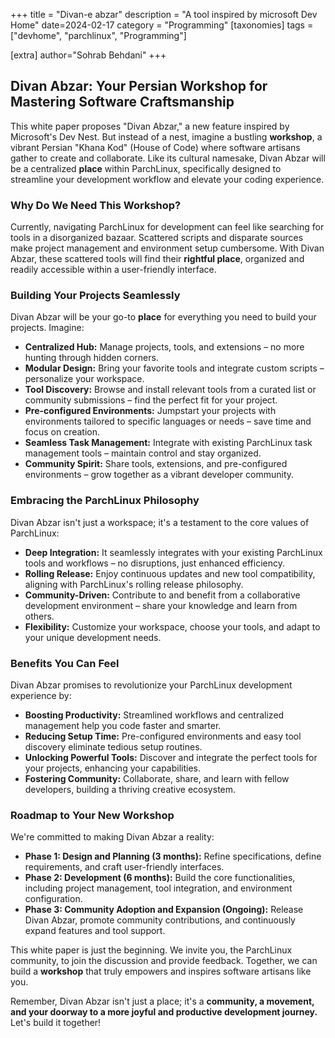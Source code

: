 +++
title = "Divan-e abzar"
description = "A tool inspired by microsoft Dev Home"
date=2024-02-17
category = "Programming"
[taxonomies]
tags = ["devhome", "parchlinux", "Programming"]

[extra]
author="Sohrab Behdani"
+++

## Divan Abzar: Your Persian Workshop for Mastering Software Craftsmanship

This white paper proposes "Divan Abzar," a new feature inspired by Microsoft's Dev Nest. But instead of a nest, imagine a bustling **workshop**, a vibrant Persian "Khana Kod" (House of Code) where software artisans gather to create and collaborate. Like its cultural namesake, Divan Abzar will be a centralized **place** within ParchLinux, specifically designed to streamline your development workflow and elevate your coding experience.

<!-- more -->


### Why Do We Need This Workshop?

Currently, navigating ParchLinux for development can feel like searching for tools in a disorganized bazaar. Scattered scripts and disparate sources make project management and environment setup cumbersome. With Divan Abzar, these scattered tools will find their **rightful place**, organized and readily accessible within a user-friendly interface.

### Building Your Projects Seamlessly

Divan Abzar will be your go-to **place** for everything you need to build your projects. Imagine:

* **Centralized Hub:** Manage projects, tools, and extensions – no more hunting through hidden corners.
* **Modular Design:** Bring your favorite tools and integrate custom scripts – personalize your workspace.
* **Tool Discovery:** Browse and install relevant tools from a curated list or community submissions – find the perfect fit for your project.
* **Pre-configured Environments:** Jumpstart your projects with environments tailored to specific languages or needs – save time and focus on creation.
* **Seamless Task Management:** Integrate with existing ParchLinux task management tools – maintain control and stay organized.
* **Community Spirit:** Share tools, extensions, and pre-configured environments – grow together as a vibrant developer community.

### Embracing the ParchLinux Philosophy

Divan Abzar isn't just a workspace; it's a testament to the core values of ParchLinux:

* **Deep Integration:** It seamlessly integrates with your existing ParchLinux tools and workflows – no disruptions, just enhanced efficiency.
* **Rolling Release:** Enjoy continuous updates and new tool compatibility, aligning with ParchLinux's rolling release philosophy.
* **Community-Driven:** Contribute to and benefit from a collaborative development environment – share your knowledge and learn from others.
* **Flexibility:** Customize your workspace, choose your tools, and adapt to your unique development needs.

### Benefits You Can Feel

Divan Abzar promises to revolutionize your ParchLinux development experience by:

* **Boosting Productivity:** Streamlined workflows and centralized management help you code faster and smarter.
* **Reducing Setup Time:** Pre-configured environments and easy tool discovery eliminate tedious setup routines.
* **Unlocking Powerful Tools:** Discover and integrate the perfect tools for your projects, enhancing your capabilities.
* **Fostering Community:** Collaborate, share, and learn with fellow developers, building a thriving creative ecosystem.

### Roadmap to Your New Workshop

We're committed to making Divan Abzar a reality:

* **Phase 1: Design and Planning (3 months):** Refine specifications, define requirements, and craft user-friendly interfaces.
* **Phase 2: Development (6 months):** Build the core functionalities, including project management, tool integration, and environment configuration.
* **Phase 3: Community Adoption and Expansion (Ongoing):** Release Divan Abzar, promote community contributions, and continuously expand features and tool support.

This white paper is just the beginning. We invite you, the ParchLinux community, to join the discussion and provide feedback. Together, we can build a **workshop** that truly empowers and inspires software artisans like you.

Remember, Divan Abzar isn't just a place; it's a **community, a movement, and your doorway to a more joyful and productive development journey.** Let's build it together!
